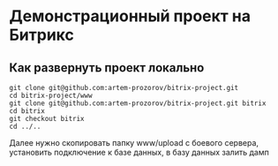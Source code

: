 # Демонстрационный проект на Битрикс

## Как развернуть проект локально

```
git clone git@github.com:artem-prozorov/bitrix-project.git
cd bitrix-project/www
git clone git@github.com:artem-prozorov/bitrix-project.git bitrix
cd bitrix
git checkout bitrix
cd ../..
```

Далее нужно скопировать папку www/upload с боевого сервера, установить подключение к базе данных, в базу данных залить дамп
